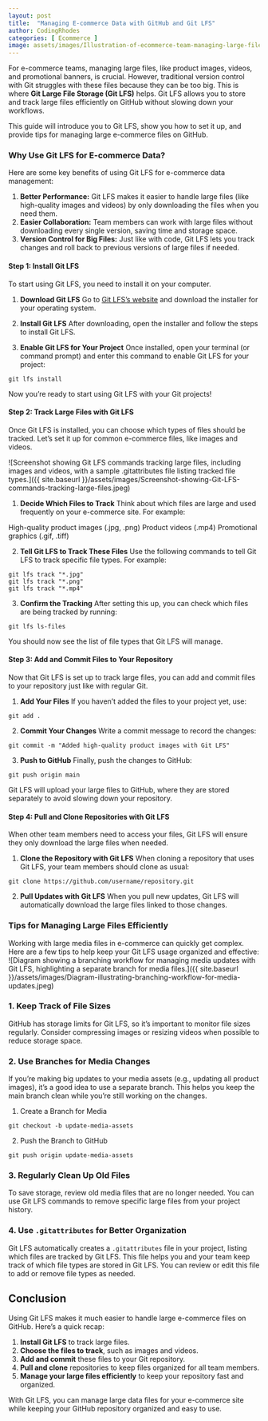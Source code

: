 ```yaml
---
layout: post
title:  "Managing E-commerce Data with GitHub and Git LFS"
author: CodingRhodes
categories: [ Ecommerce ]
image: assets/images/Illustration-of-ecommerce-team-managing-large-files-with-Git-and-Git-LFS.jpeg
---
```

For e-commerce teams, managing large files, like product images, videos, and promotional banners, is crucial. However, traditional version control with Git struggles with these files because they can be too big. This is where **Git Large File Storage (Git LFS)** helps. Git LFS allows you to store and track large files efficiently on GitHub without slowing down your workflows.

This guide will introduce you to Git LFS, show you how to set it up, and provide tips for managing large e-commerce files on GitHub.

### Why Use Git LFS for E-commerce Data?
Here are some key benefits of using Git LFS for e-commerce data management:

1. **Better Performance:** Git LFS makes it easier to handle large files (like high-quality images and videos) by only downloading the files when you need them.
2. **Easier Collaboration:** Team members can work with large files without downloading every single version, saving time and storage space.
3. **Version Control for Big Files:** Just like with code, Git LFS lets you track changes and roll back to previous versions of large files if needed.

#### Step 1: Install Git LFS
To start using Git LFS, you need to install it on your computer.

1. **Download Git LFS**
Go to [Git LFS’s website](https://git-lfs.com) and download the installer for your operating system.

2. **Install Git LFS**
After downloading, open the installer and follow the steps to install Git LFS.

3. **Enable Git LFS for Your Project**
Once installed, open your terminal (or command prompt) and enter this command to enable Git LFS for your project:


```
git lfs install
```
Now you’re ready to start using Git LFS with your Git projects!

#### Step 2: Track Large Files with Git LFS
Once Git LFS is installed, you can choose which types of files should be tracked. Let’s set it up for common e-commerce files, like images and videos.

![Screenshot showing Git LFS commands tracking large files, including images and videos, with a sample .gitattributes file listing tracked file types.]({{ site.baseurl }}/assets/images/Screenshot-showing-Git-LFS-commands-tracking-large-files.jpeg)

1. **Decide Which Files to Track**
Think about which files are large and used frequently on your e-commerce site. For example:

High-quality product images (.jpg, .png)
Product videos (.mp4)
Promotional graphics (.gif, .tiff)

2. **Tell Git LFS to Track These Files**
Use the following commands to tell Git LFS to track specific file types. For example:


```
git lfs track "*.jpg"
git lfs track "*.png"
git lfs track "*.mp4"
```

3. **Confirm the Tracking**
After setting this up, you can check which files are being tracked by running:


```
git lfs ls-files
```
You should now see the list of file types that Git LFS will manage.

#### Step 3: Add and Commit Files to Your Repository
Now that Git LFS is set up to track large files, you can add and commit files to your repository just like with regular Git.

1. **Add Your Files**
If you haven’t added the files to your project yet, use:

```
git add .
```

2. **Commit Your Changes**
Write a commit message to record the changes:


```
git commit -m "Added high-quality product images with Git LFS"
```

3. **Push to GitHub**
Finally, push the changes to GitHub:

```
git push origin main
```

Git LFS will upload your large files to GitHub, where they are stored separately to avoid slowing down your repository.

#### Step 4: Pull and Clone Repositories with Git LFS
When other team members need to access your files, Git LFS will ensure they only download the large files when needed.

1. **Clone the Repository with Git LFS**
When cloning a repository that uses Git LFS, your team members should clone as usual:


```
git clone https://github.com/username/repository.git
```

2. **Pull Updates with Git LFS**
When you pull new updates, Git LFS will automatically download the large files linked to those changes.

### Tips for Managing Large Files Efficiently
Working with large media files in e-commerce can quickly get complex. Here are a few tips to help keep your Git LFS usage organized and effective:
![Diagram showing a branching workflow for managing media updates with Git LFS, highlighting a separate branch for media files.]({{ site.baseurl }}/assets/images/Diagram-illustrating-branching-workflow-for-media-updates.jpeg)

### 1. Keep Track of File Sizes
GitHub has storage limits for Git LFS, so it’s important to monitor file sizes regularly. Consider compressing images or resizing videos when possible to reduce storage space.

### 2. Use Branches for Media Changes
If you’re making big updates to your media assets (e.g., updating all product images), it’s a good idea to use a separate branch. This helps you keep the main branch clean while you’re still working on the changes.

1. Create a Branch for Media
```
git checkout -b update-media-assets
```

2. Push the Branch to GitHub
```
git push origin update-media-assets
```

### 3. Regularly Clean Up Old Files
To save storage, review old media files that are no longer needed. You can use Git LFS commands to remove specific large files from your project history.

### 4. Use `.gitattributes` for Better Organization
Git LFS automatically creates a `.gitattributes` file in your project, listing which files are tracked by Git LFS. This file helps you and your team keep track of which file types are stored in Git LFS. You can review or edit this file to add or remove file types as needed.

## Conclusion
Using Git LFS makes it much easier to handle large e-commerce files on GitHub. Here’s a quick recap:

1. **Install Git LFS** to track large files.
2. **Choose the files to track**, such as images and videos.
3. **Add and commit** these files to your Git repository.
4. **Pull and clone** repositories to keep files organized for all team members.
5. **Manage your large files efficiently** to keep your repository fast and organized.

With Git LFS, you can manage large data files for your e-commerce site while keeping your GitHub repository organized and easy to use.



